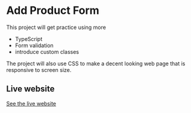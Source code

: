 # Add Product Form

This project will get practice using more 
- TypeScript
- Form validation
- introduce custom classes

The project will also use CSS to make a decent looking web page that is responsive to screen size.

## Live website
[See the live website](https://fall2021-cpw204-formwithcustomclass.netlify.app/)